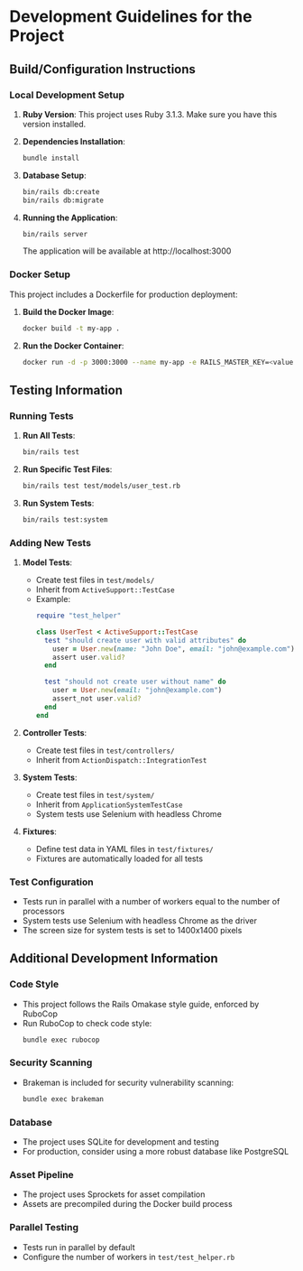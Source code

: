 # Development Guidelines for the Project

## Build/Configuration Instructions

### Local Development Setup

1. **Ruby Version**: This project uses Ruby 3.1.3. Make sure you have this version installed.

2. **Dependencies Installation**:
   ```bash
   bundle install
   ```

3. **Database Setup**:
   ```bash
   bin/rails db:create
   bin/rails db:migrate
   ```

4. **Running the Application**:
   ```bash
   bin/rails server
   ```
   The application will be available at http://localhost:3000

### Docker Setup

This project includes a Dockerfile for production deployment:

1. **Build the Docker Image**:
   ```bash
   docker build -t my-app .
   ```

2. **Run the Docker Container**:
   ```bash
   docker run -d -p 3000:3000 --name my-app -e RAILS_MASTER_KEY=<value from config/master.key> my-app
   ```

## Testing Information

### Running Tests

1. **Run All Tests**:
   ```bash
   bin/rails test
   ```

2. **Run Specific Test Files**:
   ```bash
   bin/rails test test/models/user_test.rb
   ```

3. **Run System Tests**:
   ```bash
   bin/rails test:system
   ```

### Adding New Tests

1. **Model Tests**:
   - Create test files in `test/models/`
   - Inherit from `ActiveSupport::TestCase`
   - Example:
     ```ruby
     require "test_helper"

     class UserTest < ActiveSupport::TestCase
       test "should create user with valid attributes" do
         user = User.new(name: "John Doe", email: "john@example.com")
         assert user.valid?
       end

       test "should not create user without name" do
         user = User.new(email: "john@example.com")
         assert_not user.valid?
       end
     end
     ```

2. **Controller Tests**:
   - Create test files in `test/controllers/`
   - Inherit from `ActionDispatch::IntegrationTest`

3. **System Tests**:
   - Create test files in `test/system/`
   - Inherit from `ApplicationSystemTestCase`
   - System tests use Selenium with headless Chrome

4. **Fixtures**:
   - Define test data in YAML files in `test/fixtures/`
   - Fixtures are automatically loaded for all tests

### Test Configuration

- Tests run in parallel with a number of workers equal to the number of processors
- System tests use Selenium with headless Chrome as the driver
- The screen size for system tests is set to 1400x1400 pixels

## Additional Development Information

### Code Style

- This project follows the Rails Omakase style guide, enforced by RuboCop
- Run RuboCop to check code style:
  ```bash
  bundle exec rubocop
  ```

### Security Scanning

- Brakeman is included for security vulnerability scanning:
  ```bash
  bundle exec brakeman
  ```

### Database

- The project uses SQLite for development and testing
- For production, consider using a more robust database like PostgreSQL

### Asset Pipeline

- The project uses Sprockets for asset compilation
- Assets are precompiled during the Docker build process

### Parallel Testing

- Tests run in parallel by default
- Configure the number of workers in `test/test_helper.rb`